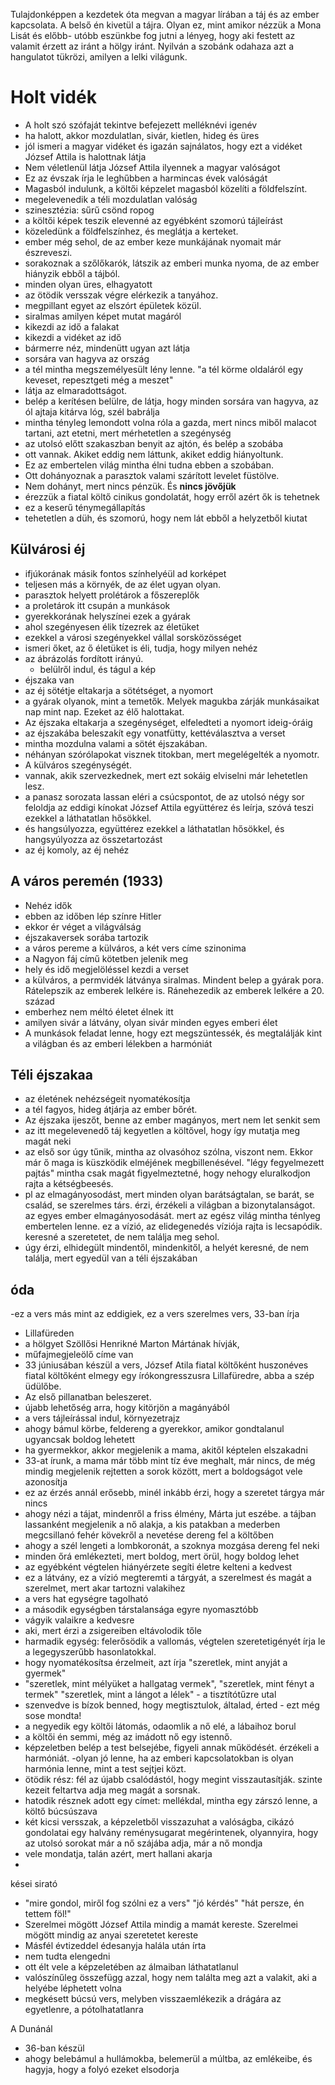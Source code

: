 Tulajdonképpen a kezdetek óta megvan a magyar lírában a táj és az ember kapcsolata. 
A belső én kivetül a tájra.
Olyan ez, mint amikor nézzük a Mona Lisát és előbb- utóbb eszünkbe fog jutni a lényeg, hogy aki festett az valamit érzett az iránt a hölgy iránt. 
Nyilván a szobánk odahaza azt a hangulatot tükrözi, amilyen a lelki világunk.

# Holt vidék #
- A holt szó szófaját tekintve befejezett melléknévi igenév
- ha halott, akkor mozdulatlan, sivár, kietlen, hideg és üres
- jól ismeri a magyar vidéket és igazán sajnálatos, hogy ezt a vidéket József Attila is halottnak látja
- Nem véletlenül látja József Attila ilyennek a magyar valóságot
- Ez az évszak írja le leghűbben a harmincas évek valóságát
- Magasból indulunk, a költői képzelet magasból közelíti a földfelszínt. 
- megelevenedik a téli mozdulatlan valóság
- szinesztézia: sűrű csönd ropog
- a költői képek teszik elevenné az egyébként szomorú tájleírást
- közeledünk a földfelszínhez, és meglátja a kerteket.
- ember még sehol, de az ember keze munkájának nyomait már észreveszi.
- sorakoznak a szőlőkarók, látszik az emberi munka nyoma, de az ember hiányzik ebből a tájból.
- minden olyan üres, elhagyatott
- az ötödik versszak végre elérkezik a tanyához.
- megpillant egyet az elszórt épületek közül. 
- siralmas amilyen képet mutat magáról 
- kikezdi az idő a falakat
- kikezdi a vidéket az idő
- bármerre néz, mindenütt ugyan azt látja
- sorsára van hagyva az ország 
- a tél mintha megszemélyesült lény lenne. "a tél körme oldaláról egy keveset, repesztgeti még a meszet"
- látja az elmaradottságot.
- belép a kerítésen belülre, de látja, hogy minden sorsára van hagyva, az ól ajtaja kitárva lóg, szél babrálja
- mintha tényleg lemondott volna róla a gazda, mert nincs miből malacot tartani, azt etetni, mert mérhetetlen a szegénység
- az utolsó előtt szakaszban benyit az ajtón, és belép a szobába
- ott vannak. Akiket eddig nem láttunk, akiket eddig hiányoltunk. 
- Ez az embertelen világ mintha élni tudna ebben a szobában. 
- Ott dohányoznak a parasztok valami szárított levelet füstölve.
- Nem dohányt, mert nincs pénzük. És __nincs jövőjük__
- érezzük a fiatal költő cinikus gondolatát, hogy erről azért ők is tehetnek
- ez a keserű ténymegállapítás
- tehetetlen a düh, és szomorú, hogy nem lát ebből a helyzetből kiutat

## Külvárosi éj
- ifjúkorának másik fontos színhelyéül ad korképet
- teljesen más a környék, de az élet ugyan olyan. 
- parasztok helyett prolétárok a főszereplők
- a proletárok itt csupán a munkások
- gyerekkorának helyszínei ezek a gyárak
- ahol szegényesen élik tízezrek az életüket
- ezekkel a városi szegényekkel vállal sorsközösséget 
- ismeri őket, az ő életüket is éli, tudja, hogy milyen nehéz
- az ábrázolás fordított irányú. 
  -  belülről indul, és tágul a kép
- éjszaka van
- az éj sötétje eltakarja a sötétséget, a nyomort
- a gyárak olyanok, mint a temetők. Melyek magukba zárják munkásaikat nap mint nap. Ezeket az élő halottakat.
- Az éjszaka eltakarja a szegénységet, elfeledteti a nyomort ideig-óráig
- az éjszakába beleszakít egy vonatfütty, kettéválasztva a verset
- mintha mozdulna valami a sötét éjszakában.
- néhányan szórólapokat visznek titokban, mert megelégelték a nyomotr. 
- A külváros szegénységét. 
- vannak, akik szervezkednek, mert  ezt sokáig elviselni már lehetetlen lesz. 
- a panasz sorozata lassan eléri a csúcspontot, de az utolsó négy sor feloldja az eddigi kínokat
 József Attila együttérez és leírja, szóvá teszi ezekkel a láthatatlan hősökkel. 
- és hangsúlyozza, együttérez ezekkel a láthatatlan hősökkel,  és hangsyúlyozza az összetartozást
- az éj komoly, az éj nehéz

## A város peremén (1933)
- Nehéz idők
- ebben az időben lép színre Hitler
- ekkor ér véget a világválság
- éjszakaversek sorába tartozik
- a város pereme a külváros, a két vers címe szinonima
- a Nagyon fáj című kötetben jelenik meg
- hely és idő megjelöléssel kezdi a verset
- a külváros, a permvidék látványa siralmas. Mindent belep a gyárak pora. Rátelepszik az emberek lelkére is. Ránehezedik az emberek lelkére a 20. század
- emberhez nem méltó életet élnek itt
- amilyen sivár a látvány, olyan sivár minden egyes emberi élet
- A munkások feladat lenne, hogy ezt megszüntessék, és megtalálják kint a világban és az emberi lélekben a harmóniát

## Téli éjszakaa
- az életének nehézségeit nyomatékosítja
- a tél fagyos, hideg átjárja az ember bőrét. 
- Az éjszaka ijeszőt, benne az ember magányos, mert nem let senkit sem
- az itt megelevenedő táj kegyetlen a költővel, hogy így mutatja meg magát neki
- az első sor úgy tűnik, mintha az olvasóhoz szólna, viszont nem. Ekkor már ő maga is küszködik elméjének megbillenésével. "légy fegyelmezett pajtás" mintha csak magát figyelmeztetné, hogy nehogy eluralkodjon rajta a kétségbeesés.
- pl az elmagányosodást, mert minden olyan barátságtalan, se barát, se család, se szerelmes társ. érzi, érzékeli a világban a bizonytalanságot. az egyes ember elmagányosodását. mert az egész világ mintha ténlyeg embertelen lenne. ez a vízió, az elidegenedés víziója rajta is lecsapódik. keresné a szeretetet, de nem találja meg sehol. 
- úgy érzi, elhidegült mindentől, mindenkitől, a helyét keresné, de nem találja, mert egyedül van a téli éjszakában

## óda
-ez a vers más mint az eddigiek, ez a vers szerelmes vers, 33-ban írja 
- Lillafüreden
- a hölgyet Szöllősi Henrikné Marton Mártának hívják, 
- műfajmegjeleölő címe van
- 33 júniusában készül a vers, József Atila fiatal költőként huszonéves fiatal költőként elmegy egy írókongresszusra Lillafüredre, abba a szép üdülőbe. 
- Az első pillanatban beleszeret.
- újabb lehetőség arra, hogy kitörjön a magányából
- a vers tájleírással indul, környezetrajz
- ahogy bámul körbe, feldereng a gyerekkor, amikor gondtalanul ugyancsak boldog lehetett
- ha gyermekkor, akkor megjelenik a mama, akitől képtelen elszakadni
- 33-at írunk, a mama már több mint tíz éve meghalt, már nincs, de még mindig megjelenik rejtetten a sorok között, mert a boldogságot vele azonosítja
- ez az érzés annál erősebb, minél inkább érzi, hogy a szeretet tárgya már nincs
- ahogy nézi a tájat, mindenről a friss élmény, Márta jut eszébe. a tájban lassanként megjelenik a nő alakja, a kis patakban a mederben megcsillanó fehér kövekről a nevetése dereng fel a költőben
- ahogy a szél lengeti a lombkoronát, a szoknya mozgása dereng fel neki
- minden őrá emlékezteti, mert boldog, mert örül, hogy boldog lehet
- az egyébként végtelen hiányérzete segíti életre kelteni a kedvest
- ez a látvány, ez a vízió megteremti a tárgyát, a szerelmest és magát a szerelmet, mert akar tartozni valakihez
- a vers hat egységre tagolható
- a második egységben társtalansága egyre nyomasztóbb
- vágyik valaikre a kedvesre
- aki, mert érzi a zsigereiben eltávolodik tőle
- harmadik egység: felerősödik a vallomás, végtelen szeretetigényét írja le a legegyszerűbb hasonlatokkal. 
- hogy nyomatékosítsa érzelmeit, azt írja "szeretlek, mint anyját a gyermek" 
- "szeretlek, mint mélyüket a hallgatag vermek", "szeretlek, mint fényt a termek" "szeretlek, mint a lángot a lélek" - a tisztítótűzre utal
- szenvedve is bízok benned, hogy megtisztulok, általad, érted - ezt még sose mondta!
- a negyedik egy költői látomás, odaomlik a nő elé, a lábaihoz borul
- a költői én semmi, még az imádott nő egy istennő. 
- képzeletben belép a test belsejébe, figyeli annak működését. érzékeli a harmóniát.
-olyan jó lenne, ha az emberi kapcsolatokban is olyan harmónia lenne, mint a test sejtjei közt. 
- ötödik rész: fél az újabb csalódástól, hogy megint visszautasítják. szinte kezeit feltartva adja meg magát a sorsnak. 
- hatodik résznek adott egy címet: mellékdal, mintha egy zárszó lenne, a költő búcsúszava
- két kicsi versszak, a képzeletből visszazuhat a valóságba, cikázó gondolatai egy halvány reménysugarat megérintenek, olyannyira, hogy az utolsó sorokat már a nő szájába adja, már a nő mondja
- vele mondatja, talán azért, mert hallani akarja 
- 

kései sirató
- "mire gondol, miről fog szólni ez a vers" "jó kérdés" "hát persze, én tettem föl!"
- Szerelmei mögött József Attila mindig a mamát kereste. Szerelmei mögött mindig az anyai szeretetet kereste
- Másfél évtizeddel édesanyja halála után írta
- nem tudta elengedni
- ott élt vele a képzeletében az álmaiban láthatatlanul
- valószínűleg összefügg azzal, hogy nem találta meg azt a valakit, aki a helyébe léphetett volna
- megkésett búcsú vers, melyben visszaemlékezik a drágára az egyetlenre, a pótolhatatlanra

A Dunánál
- 36-ban készül
- ahogy belebámul a hullámokba, belemerül a múltba, az emlékeibe, és hagyja, hogy a folyó ezeket elsodorja
  